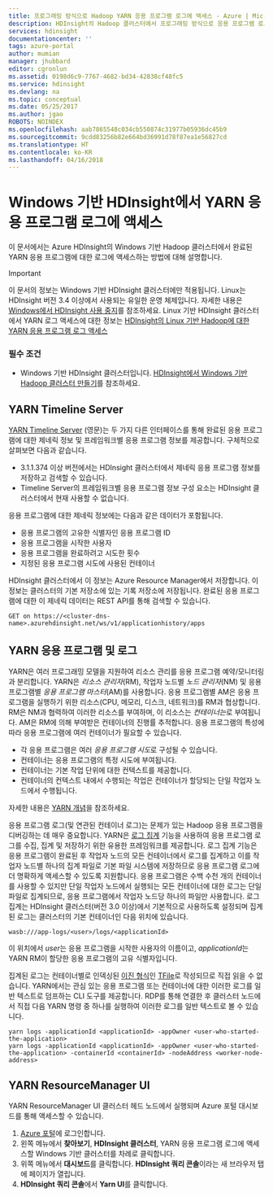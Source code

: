 ```yaml
---
title: 프로그래밍 방식으로 Hadoop YARN 응용 프로그램 로그에 액세스 - Azure | Microsoft Docs
description: HDInsight의 Hadoop 클러스터에서 프로그래밍 방식으로 응용 프로그램 로그에 액세스합니다.
services: hdinsight
documentationcenter: ''
tags: azure-portal
author: mumian
manager: jhubbard
editor: cgronlun
ms.assetid: 0198d6c9-7767-4682-bd34-42838cf48fc5
ms.service: hdinsight
ms.devlang: na
ms.topic: conceptual
ms.date: 05/25/2017
ms.author: jgao
ROBOTS: NOINDEX
ms.openlocfilehash: aab7865548c034cb550874c31977b05936dc45b9
ms.sourcegitcommit: 9cdd83256b82e664bd36991d78f87ea1e56827cd
ms.translationtype: HT
ms.contentlocale: ko-KR
ms.lasthandoff: 04/16/2018
---
```

# <a name="access-yarn-application-logs-on-windows-based-hdinsight"></a>Windows 기반 HDInsight에서 YARN 응용 프로그램 로그에 액세스
이 문서에서는 Azure HDInsight의 Windows 기반 Hadoop 클러스터에서 완료된 YARN 응용 프로그램에 대한 로그에 액세스하는 방법에 대해 설명합니다.

> [!IMPORTANT]
> 이 문서의 정보는 Windows 기반 HDInsight 클러스터에만 적용됩니다. Linux는 HDInsight 버전 3.4 이상에서 사용되는 유일한 운영 체제입니다. 자세한 내용은 [Windows에서 HDInsight 사용 중지](hdinsight-component-versioning.md#hdinsight-windows-retirement)를 참조하세요. Linux 기반 HDInsight 클러스터에서 YARN 로그 액세스에 대한 정보는 [HDInsight의 Linux 기반 Hadoop에 대한 YARN 응용 프로그램 로그 액세스](hdinsight-hadoop-access-yarn-app-logs-linux.md)
>


### <a name="prerequisites"></a>필수 조건
* Windows 기반 HDInsight 클러스터입니다.  [HDInsight에서 Windows 기반 Hadoop 클러스터 만들기](hdinsight-hadoop-provision-linux-clusters.md)를 참조하세요.

## <a name="yarn-timeline-server"></a>YARN Timeline Server
<a href="http://hadoop.apache.org/docs/r2.4.0/hadoop-yarn/hadoop-yarn-site/TimelineServer.html" target="_blank">YARN Timeline Server</a> (영문)는 두 가지 다른 인터페이스를 통해 완료된 응용 프로그램에 대한 제네릭 정보 및 프레임워크별 응용 프로그램 정보를 제공합니다. 구체적으로 살펴보면 다음과 같습니다.

* 3.1.1.374 이상 버전에서는 HDInsight 클러스터에서 제네릭 응용 프로그램 정보를 저장하고 검색할 수 있습니다.
* Timeline Server의 프레임워크별 응용 프로그램 정보 구성 요소는 HDInsight 클러스터에서 현재 사용할 수 없습니다.

응용 프로그램에 대한 제네릭 정보에는 다음과 같은 데이터가 포함됩니다.

* 응용 프로그램의 고유한 식별자인 응용 프로그램 ID
* 응용 프로그램을 시작한 사용자
* 응용 프로그램을 완료하려고 시도한 횟수
* 지정된 응용 프로그램 시도에 사용된 컨테이너

HDInsight 클러스터에서 이 정보는 Azure Resource Manager에서 저장합니다. 이 정보는 클러스터의 기본 저장소에 있는 기록 저장소에 저장됩니다. 완료된 응용 프로그램에 대한 이 제네릭 데이터는 REST API를 통해 검색할 수 있습니다.

    GET on https://<cluster-dns-name>.azurehdinsight.net/ws/v1/applicationhistory/apps


## <a name="yarn-applications-and-logs"></a>YARN 응용 프로그램 및 로그
YARN은 여러 프로그래밍 모델을 지원하여 리소스 관리를 응용 프로그램 예약/모니터링과 분리합니다. YARN은 *리소스 관리자*(RM), 작업자 노드별 *노드 관리자*(NM) 및 응용 프로그램별 *응용 프로그램 마스터*(AM)를 사용합니다. 응용 프로그램별 AM은 응용 프로그램을 실행하기 위한 리소스(CPU, 메모리, 디스크, 네트워크)를 RM과 협상합니다. RM은 NM과 협력하여 이러한 리소스를 부여하며, 이 리소스는 *컨테이너는*로 부여됩니다. AM은 RM에 의해 부여받은 컨테이너의 진행률 추적합니다. 응용 프로그램의 특성에 따라 응용 프로그램에 여러 컨테이너가 필요할 수 있습니다.

* 각 응용 프로그램은 여러 *응용 프로그램 시도*로 구성될 수 있습니다. 
* 컨테이너는 응용 프로그램의 특정 시도에 부여됩니다. 
* 컨테이너는 기본 작업 단위에 대한 컨텍스트를 제공합니다. 
* 컨테이너의 컨텍스트 내에서 수행되는 작업은 컨테이너가 할당되는 단일 작업자 노드에서 수행됩니다. 

자세한 내용은 [YARN 개념][YARN-concepts]을 참조하세요.

응용 프로그램 로그(및 연관된 컨테이너 로그)는 문제가 있는 Hadoop 응용 프로그램을 디버깅하는 데 매우 중요합니다. YARN은 [로그 집계][log-aggregation] 기능을 사용하여 응용 프로그램 로그를 수집, 집계 및 저장하기 위한 유용한 프레임워크를 제공합니다. 로그 집계 기능은 응용 프로그램이 완료된 후 작업자 노드의 모든 컨테이너에서 로그를 집계하고 이를 작업자 노드별 하나의 집계 파일로 기본 파일 시스템에 저장하므로 응용 프로그램 로그에 더 명확하게 액세스할 수 있도록 지원합니다. 응용 프로그램은 수백 수천 개의 컨테이너를 사용할 수 있지만 단일 작업자 노드에서 실행되는 모든 컨테이너에 대한 로그는 단일 파일로 집계되므로, 응용 프로그램에서 작업자 노드당 하나의 파일만 사용합니다. 로그 집계는 HDInsight 클러스터(버전 3.0 이상)에서 기본적으로 사용하도록 설정되며 집계된 로그는 클러스터의 기본 컨테이너인 다음 위치에 있습니다.

    wasb:///app-logs/<user>/logs/<applicationId>

이 위치에서 *user*는 응용 프로그램을 시작한 사용자의 이름이고, *applicationId*는 YARN RM이 할당한 응용 프로그램의 고유 식별자입니다.

집계된 로그는 컨테이너별로 인덱싱된 [이진 형식][binary-format]인 [TFile][T-file]로 작성되므로 직접 읽을 수 없습니다. YARN에서는 관심 있는 응용 프로그램 또는 컨테이너에 대한 이러한 로그를 일반 텍스트로 덤프하는 CLI 도구를 제공합니다. RDP를 통해 연결한 후 클러스터 노드에서 직접 다음 YARN 명령 중 하나를 실행하여 이러한 로그를 일반 텍스트로 볼 수 있습니다.

    yarn logs -applicationId <applicationId> -appOwner <user-who-started-the-application>
    yarn logs -applicationId <applicationId> -appOwner <user-who-started-the-application> -containerId <containerId> -nodeAddress <worker-node-address>


## <a name="yarn-resourcemanager-ui"></a>YARN ResourceManager UI
YARN ResourceManager UI 클러스터 헤드 노드에서 실행되며 Azure 포털 대시보드를 통해 액세스할 수 있습니다.

1. [Azure 포털](https://portal.azure.com/)에 로그인합니다.
2. 왼쪽 메뉴에서 **찾아보기**, **HDInsight 클러스터**, YARN 응용 프로그램 로그에 액세스할 Windows 기반 클러스터를 차례로 클릭합니다.
3. 위쪽 메뉴에서 **대시보드**를 클릭합니다. **HDInsight 쿼리 콘솔**이라는 새 브라우저 탭에 페이지가 열립니다.
4. **HDInsight 쿼리 콘솔**에서 **Yarn UI**를 클릭합니다.

[YARN-timeline-server]:http://hadoop.apache.org/docs/r2.4.0/hadoop-yarn/hadoop-yarn-site/TimelineServer.html
[log-aggregation]:http://hortonworks.com/blog/simplifying-user-logs-management-and-access-in-yarn/
[T-file]:https://issues.apache.org/jira/secure/attachment/12396286/TFile%20Specification%2020081217.pdf
[binary-format]:https://issues.apache.org/jira/browse/HADOOP-3315
[YARN-concepts]:http://hortonworks.com/blog/apache-hadoop-yarn-concepts-and-applications/
